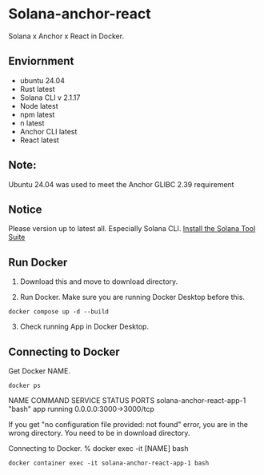 # Solana-anchor-react
Solana x Anchor x React in Docker.

## Enviornment
- ubuntu 24.04
- Rust latest
- Solana CLI v 2.1.17
- Node latest
- npm latest
- n latest
- Anchor CLI latest
- React latest

## Note:
Ubuntu 24.04 was used to meet the Anchor GLIBC 2.39 requirement

## Notice
Please version up to latest all. Especially Solana CLI.
[Install the Solana Tool Suite](https://docs.solana.com/cli/install-solana-cli-tools)

## Run Docker
1. Download this and move to download directory.

2. Run Docker. Make sure you are running Docker Desktop before this.
```
docker compose up -d --build
```

3. Check running App in Docker Desktop.

## Connecting to Docker
Get Docker NAME.
```
docker ps
```
NAME                                    COMMAND             SERVICE             STATUS              PORTS
solana-anchor-react-app-1               "bash"              app                 running             0.0.0.0:3000->3000/tcp

If you get "no configuration file provided: not found" error, you are in the wrong directory. You need to be in download directory.

Connecting to Docker.
% docker exec -it [NAME] bash
```
docker container exec -it solana-anchor-react-app-1 bash
```
